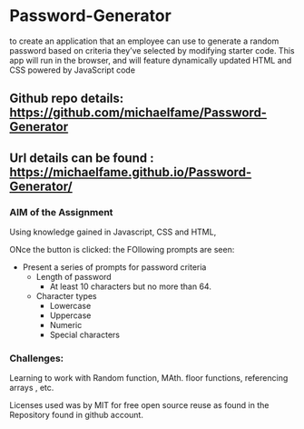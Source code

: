# Password-Generator
to create an application that an employee can use to generate a random password based on criteria they’ve selected by modifying starter code. This app will run in the browser, and will feature dynamically updated HTML and CSS powered by JavaScript code

## Github repo details: https://github.com/michaelfame/Password-Generator

## Url details can be found : https://michaelfame.github.io/Password-Generator/

### AIM of the Assignment
Using knowledge gained in Javascript, CSS and HTML,

ONce the button is clicked: the FOllowing prompts are seen:
  * Present a series of prompts for password criteria
    * Length of password
      * At least 10 characters but no more than 64.
    * Character types
      * Lowercase
      * Uppercase
      * Numeric
      * Special characters 
  
  ### Challenges:
Learning to work with Random function, MAth. floor functions, referencing arrays , etc.

 Licenses used was by MIT for free open source reuse as found in the Repository found in github account.
